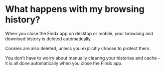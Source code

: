 # What happens with my browsing history?

When you close the Findx app on desktop or mobile, your browsing and download history is deleted automatically. 

Cookies are also deleted, unless you explicitly choose to protect them.

You don't have to worry about manually clearing your histories and cache - it is all done automatically when you close the Findx app.
